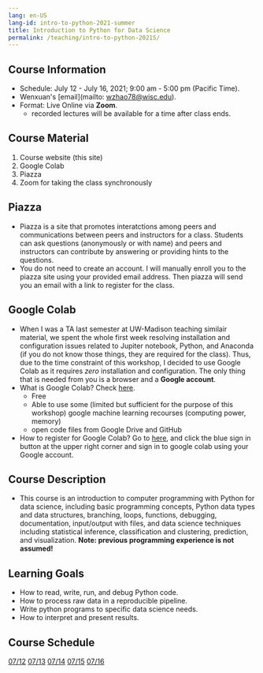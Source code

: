 ```yaml
---
lang: en-US
lang-id: intro-to-python-2021-summer
title: Introduction to Python for Data Science 
permalink: /teaching/intro-to-python-2021S/
---
```


## Course Information
- Schedule: July 12 - July 16, 2021; 9:00 am - 5:00 pm (Pacific Time).
- Wenxuan's [email](mailto: wzhao78@wisc.edu). 
- Format: Live Online via **Zoom**.
    - recorded lectures will be available for a time after class ends.

## Course Material
1. Course website (this site)
2. Google Colab
3. Piazza
4. Zoom for taking the class synchronously 

## Piazza

- Piazza is a site that promotes interatctions among peers and communications between peers and instructors for a class. Students can ask questions (anonymously or with name) and peers and instructors can contribute by answering or providing hints to the questions. 
- You do not need to create an account. I will manually enroll you to the piazza site using your provided email address. Then piazza will send you an email with a link to register for the class. 

## Google Colab

- When I was a TA last semester at UW-Madison teaching similair material, we spent the whole first week resolving installation and configuration issues related to Jupiter notebook, Python, and Anaconda (if you do not know those things, they are required for the class). Thus, due to the time constraint of this workshop, I decided to use Google Colab as it requires *zero* installation and configuration. The only thing that is needed from you is a browser and a **Google account**. 
- What is Google Colab? Check [here](https://research.google.com/colaboratory/faq.html).
  - Free
  - Able to use some (limited but sufficient for the purpose of this workshop) google machine learning recourses (computing power, memory) 
  - open code files from Google Drive and GitHub
- How to register for Google Colab? Go to [here](https://colab.research.google.com/notebooks/intro.ipynb?utm_source=scs-index), and click the blue sign in button at the upper right corner and sign in to google colab using your Google account. 

## Course Description
- This course is an introduction to computer programming with Python for data science, including basic programming concepts, Python data types and data structures, branching, loops, functions, debugging, documentation, input/output with files, and data science techniques including statistical inference, classification and clustering, prediction, and visualization. **Note: previous programming experience is not assumed!**

## Learning Goals
- How to read, write, run, and debug Python code.
- How to process raw data in a reproducible pipeline.
- Write python programs to specific data science needs.
- How to interpret and present results.

## Course Schedule

<div id="access-tags">
    <div class="d-flex flex-wrap mt-3 mb-1 mr-3">
        <a class="post-tag" href="{{ site.baseurl }}{% link _teaching/intro-to-python-2021S/day1.md %}">07/12</a>
        <a class="post-tag" href="{{ site.baseurl }}{% link _teaching/intro-to-python-2021S/day2.md %}">07/13</a>
        <a class="post-tag" href="{{ site.baseurl }}{% link _teaching/intro-to-python-2021S/day3.md %}">07/14</a>
        <a class="post-tag" href="{{ site.baseurl }}{% link _teaching/intro-to-python-2021S/day4.md %}">07/15</a>
        <a class="post-tag" href="{{ site.baseurl }}{% link _teaching/intro-to-python-2021S/day5.md %}">07/16</a>
    </div>
</div>


